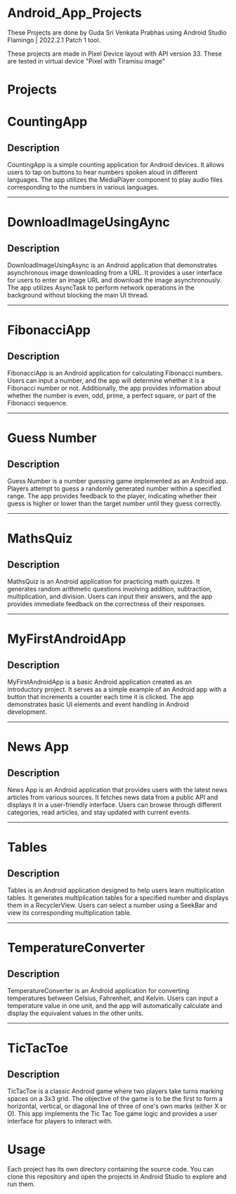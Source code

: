 # Android_App_Projects
<p>These Projects are done by Guda Sri Venkata Prabhas using Android Studio Flamingo | 2022.2.1 Patch 1 tool.</p>
<p></p>These projects are made in Pixel Device layout with API version 33. These are tested in virtual device "Pixel with Tiramisu image"</p>

# Projects

# CountingApp

## Description
<p>CountingApp is a simple counting application for Android devices. It allows users to tap on buttons to hear numbers spoken aloud in different languages. The app utilizes the MediaPlayer component to play audio files corresponding to the numbers in various languages.</p>

---

# DownloadImageUsingAync

## Description
<p>DownloadImageUsingAsync is an Android application that demonstrates asynchronous image downloading from a URL. It provides a user interface for users to enter an image URL and download the image asynchronously. The app utilizes AsyncTask to perform network operations in the background without blocking the main UI thread.</p>

---

# FibonacciApp

## Description
<p>FibonacciApp is an Android application for calculating Fibonacci numbers. Users can input a number, and the app will determine whether it is a Fibonacci number or not. Additionally, the app provides information about whether the number is even, odd, prime, a perfect square, or part of the Fibonacci sequence.</p>

---

# Guess Number

## Description
<p>Guess Number is a number guessing game implemented as an Android app. Players attempt to guess a randomly generated number within a specified range. The app provides feedback to the player, indicating whether their guess is higher or lower than the target number until they guess correctly.</p>

---

# MathsQuiz

## Description
<p>MathsQuiz is an Android application for practicing math quizzes. It generates random arithmetic questions involving addition, subtraction, multiplication, and division. Users can input their answers, and the app provides immediate feedback on the correctness of their responses.</p>

---

# MyFirstAndroidApp

## Description
<p>MyFirstAndroidApp is a basic Android application created as an introductory project. It serves as a simple example of an Android app with a button that increments a counter each time it is clicked. The app demonstrates basic UI elements and event handling in Android development.</p>

---

# News App

## Description
<p>News App is an Android application that provides users with the latest news articles from various sources. It fetches news data from a public API and displays it in a user-friendly interface. Users can browse through different categories, read articles, and stay updated with current events.</p>

---

# Tables

## Description
<p>Tables is an Android application designed to help users learn multiplication tables. It generates multiplication tables for a specified number and displays them in a RecyclerView. Users can select a number using a SeekBar and view its corresponding multiplication table.</p>

---

# TemperatureConverter

## Description
<p>TemperatureConverter is an Android application for converting temperatures between Celsius, Fahrenheit, and Kelvin. Users can input a temperature value in one unit, and the app will automatically calculate and display the equivalent values in the other units.</p>

---

# TicTacToe

## Description
<p>TicTacToe is a classic Android game where two players take turns marking spaces on a 3x3 grid. The objective of the game is to be the first to form a horizontal, vertical, or diagonal line of three of one's own marks (either X or O). This app implements the Tic Tac Toe game logic and provides a user interface for players to interact with.</p>

# Usage
Each project has its own directory containing the source code. You can clone this repository and open the projects in Android Studio to explore and run them.
